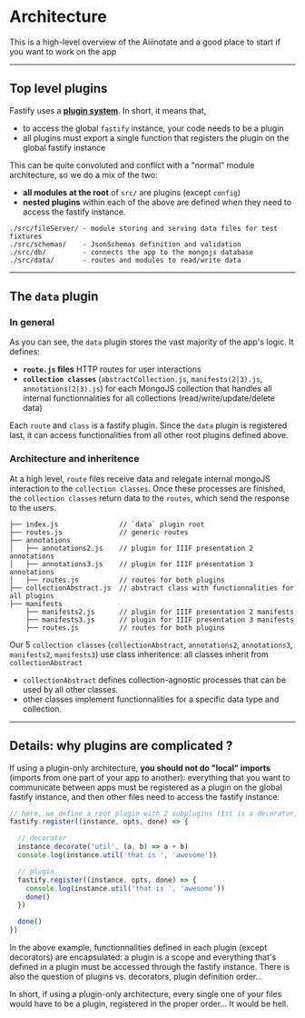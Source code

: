 # Architecture

This is a high-level overview of the Aiiinotate and a good place to start if you want to work on the app

---

## Top level plugins

Fastify uses a [**plugin system**](https://fastify.dev/docs/latest/Guides/Plugins-Guide/). In short, it means that, 
- to access the global `fastify` instance, your code needs to be a plugin
- all plugins must export a single function that registers the plugin on the global fastify instance

This can be quite convoluted and conflict with a "normal" module architecture, so we do a mix of the two: 
- **all modules at the root** of `src/` are plugins (except `config`)
- **nested plugins** within each of the above are defined when they need to access the fastify instance. 

```
./src/fileServer/ - module storing and serving data files for test fixtures
./src/schemas/    - JsonSchemas definition and validation
./src/db/         - connects the app to the mongojs database
./src/data/       - routes and modules to read/write data 

```

---

## The `data` plugin

### In general

As you can see, the `data` plugin stores the vast majority of the app's logic. It defines:
- **`route.js` files** HTTP routes for user interactions
- **`collection classes`** (`abstractCollection.js`, `manifests(2|3).js`, `annotations(2|3).js`) for each MongoJS collection that handles all internal functionnalities for all collections (read/write/update/delete data)

Each `route` and `class` is a fastify plugin. Since the `data` plugin is registered last, it can access functionalities from all other root plugins defined above.

### Architecture and inheritence

At a high level, `route` files receive data and relegate internal mongoJS interaction to the `collection classes`. Once these processes are finished, the `collection classes` return data to the `routes`, which send the response to the users.

```
├── index.js               // `data` plugin root
├── routes.js              // generic routes 
├── annotations
│   ├── annotations2.js    // plugin for IIIF presentation 2 annotations
│   ├── annotations3.js    // plugin for IIIF presentation 3 annotations 
│   ├── routes.js          // routes for both plugins
├── collectionAbstract.js  // abstract class with functionnalities for all plugins
├── manifests              
    ├── manifests2.js      // plugin for IIIF presentation 2 manifests
    ├── manifests3.js      // plugin for IIIF presentation 3 manifests
    ├── routes.js          // routes for both plugins
```

Our 5 `collection classes` (`collectionAbstract`, `annotations2`, `annotations3`, `manifests2`, `manifests3`) use class inheritence: all classes inherit from `collectionAbstract`
- `collectionAbstract` defines collection-agnostic processes that can be used by all other classes.
- other classes implement functionnalities for a specific data type and collection. 

--- 

## Details: why plugins are complicated ?

If using a plugin-only architecture, **you should not do "local" imports** (imports from one part of your app to another): everything that you want to communicate between apps must be registered as a plugin on the global fastify instance, and then other files need to access the fastify instance:

```js
// here, we define a root plugin with 2 subplugins (1st is a decorator, 2nd a normal plugin).
fastify.register((instance, opts, done) => {

  // decorator 
  instance.decorate('util', (a, b) => a + b)
  console.log(instance.util('that is ', 'awesome'))

  // plugin
  fastify.register((instance, opts, done) => {
    console.log(instance.util('that is ', 'awesome')) 
    done()
  })

  done()
})
```

In the above example, functionnalities defined in each plugin (except decorators) are encapsulated: a plugin is a scope and everything that's defined in a plugin must be accessed through the fastify instance. There is also the question of plugins vs. decorators, plugin definition order...

In short, if using a plugin-only architecture, every single one of your files would have to be a plugin, registered in the proper order... It would be hell.
